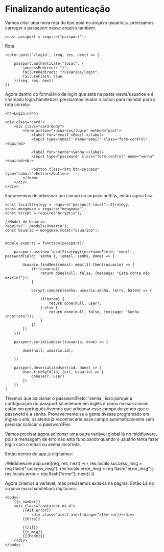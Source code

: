 # Finalizando autenticação

Vamos criar uma nova rota do tipo post no arquivo usuario.js. precisamos carregar o passaport nesse arquivo também.

    const passport = require("passport");

Rota:

    router.post("/login", (req, res, next) => {

        passport.authenticate("local", {
            successRedirect: "/",
            failureRedirect: "/usuarios/login",
            failureFlash: true
        })(req, res, next)
    })

Agora dentro do formulário de login que está na pasta views/usuarios e é chamado login.handlebars precisamos mudar o action para mandar para a rota correta:

    <h4>Login:</h4>

    <div class="card">
        <div class="card-body">
            <form action="/usuarios/login" method="post">
                <label for="email">Email:</label>
                <input type="email" name="email" class="form-control" required>

                <label for="senha">Senha:</label>
                <input type="password" class="form-control" name="senha" required><br>

                <button class="btn btn-success" type="submit">Entrar</button>
            </form>
        </div>
    </div>

Esquecemos de adicionar um campo no arquivo auth.js, então agora fica:

    const localStrategy = require("passport-local").Strategy;
    const mongoose = require("mongoose");
    const bcrypt = require("bcryptjs");

    //Model de Usuário
    require("../models/Usuario");
    const Usuario = mongoose.model("usuarios");


    module.exports = function(passport){

        passport.use(new localStrategy({usernameField: 'email', passwordField: 'senha'}, (email, senha, done) => {

            Usuario.findOne({email: email}).then((usuario) => {
                if(!usuario){
                    return done(null, false, {message: "Está conta não existe!"});
                }

                bcrypt.compare(senha, usuario.senha, (erro, batem) => {

                    if(batem) {
                        return done(null, user);
                    } else {
                        return done(null, false, {message: "Senha incorreta"});
                    }
                })
            })
        }))

        passport.serializeUser((usuario, done) => {

            done(null, usuario.id);

        })

        passport.deserializeUser((id, done) => {
            User.findById(id, (err, usuario) => {
                done(err, user)
            })
        })
    }

Tivemos que adicionar o passwordField: 'senha', isso porque a configuração do passport só entende em inglês e como nossos camos estão em português tivemos que adiconar esse campo deizendo que o password é a senha. Provavelmente se a gente tivesse programado em inglês o site, osistema já reconheceria esse campo automaticamente sem precisar colocar o passwordFiel.

Vamos precisar agora adiconar uma outra variável global lá no middleware, pois a mensagem de erro não está funcioando quando o usuário tenta fazer login com o email ou senha incorreta.

Então dentro do app.js digitamos:

 //Middleware
        app.use((req, res, next) => {
            res.locals.success_msg = req.flash("success_msg");
            res.locals.error_msg = req.flash("error_msg");
            res.locals.error = req.flash("error");
            next()
        })

Agora criamos a variavel, mas precisamos exibi-la na página. Então Lá no arquivo main.handlebars digitamos:

    <body>
        {{>_navbar}}
        <div class="container mt-4">
            {{#if error}}
                <div class="alert alert-danger">{{error}}</div>
            {{else}}

            {{/if}}
            {{>_msg}}
            {{{body}}}
        </div>
    </body>




